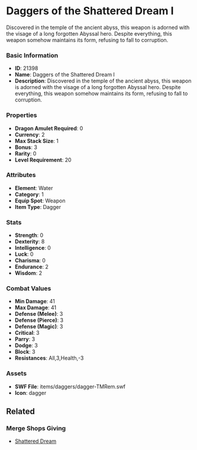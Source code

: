 # Daggers of the Shattered Dream I

Discovered in the temple of the ancient abyss, this weapon is adorned with the visage of a long forgotten Abyssal hero. Despite everything, this weapon somehow maintains its form, refusing to fall to corruption. 

### Basic Information

- **ID**: 21398
- **Name**: Daggers of the Shattered Dream I
- **Description**: Discovered in the temple of the ancient abyss, this weapon is adorned with the visage of a long forgotten Abyssal hero. Despite everything, this weapon somehow maintains its form, refusing to fall to corruption. 

### Properties

- **Dragon Amulet Required**: 0
- **Currency**: 2
- **Max Stack Size**: 1
- **Bonus**: 3
- **Rarity**: 0
- **Level Requirement**: 20

### Attributes

- **Element**: Water
- **Category**: 1
- **Equip Spot**: Weapon
- **Item Type**: Dagger

### Stats

- **Strength**: 0
- **Dexterity**: 8
- **Intelligence**: 0
- **Luck**: 0
- **Charisma**: 0
- **Endurance**: 2
- **Wisdom**: 2

### Combat Values

- **Min Damage**: 41
- **Max Damage**: 41
- **Defense (Melee)**: 3
- **Defense (Pierce)**: 3
- **Defense (Magic)**: 3
- **Critical**: 3
- **Parry**: 3
- **Dodge**: 3
- **Block**: 3
- **Resistances**: All,3,Health,-3

### Assets

- **SWF File**: items/daggers/dagger-TMRem.swf
- **Icon**: dagger

## Related

### Merge Shops Giving

- [Shattered Dream](../merge-shops/388-shattered-dream.md)

